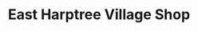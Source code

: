 ---
title: "East Harptree Village Shop"
url: /bristol/east-harptree-village-shop/
shop: convenience
---